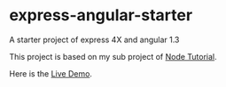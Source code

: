 # express-angular-starter
A starter project of express 4X and angular 1.3

This project is based on my sub project of [Node Tutorial](https://github.com/xie-qianyue/NodeTutorial).

Here is the [Live Demo](https://express-angular-starter.herokuapp.com/).
